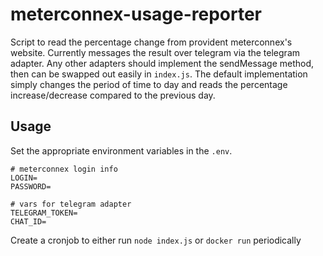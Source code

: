 # meterconnex-usage-reporter

Script to read the percentage change from provident meterconnex's website. Currently messages the result over telegram via the telegram adapter. Any other adapters should implement the sendMessage method, then can be swapped out easily in `index.js`. The default implementation simply changes the period of time to day and reads the percentage increase/decrease compared to the previous day.

## Usage

Set the appropriate environment variables in the `.env`.
```
# meterconnex login info
LOGIN=
PASSWORD=

# vars for telegram adapter
TELEGRAM_TOKEN=
CHAT_ID=

```
Create a cronjob to either run `node index.js` or `docker run` periodically

